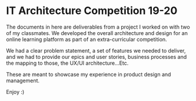 # IT Architecture Competition 19-20

The documents in here are deliverables from a project I worked on with two of my classmates. We developed the overall architecture and design for an online learning platform as part of an extra-curricular competition. 

We had a clear problem statement, a set of features we needed to deliver, and we had to provide our epics and user stories, business processes and the mapping to those, the UX/UI architecture...Etc.

These are meant to showcase my experience in product design and management.

Enjoy :)
